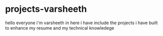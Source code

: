 # projects-varsheeth
hello everyone i'm varsheeth in here i have include the projects i have built to enhance my resume and my technical knowledege
